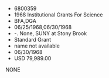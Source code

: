 * 6800359
* 1968 Institutional Grants For Science
* BFA,DGA
* 06/25/1968,06/30/1968
* -. None, SUNY at Stony Brook
* Standard Grant
*   name not available
* 06/30/1968
* USD 79,989.00

NONE